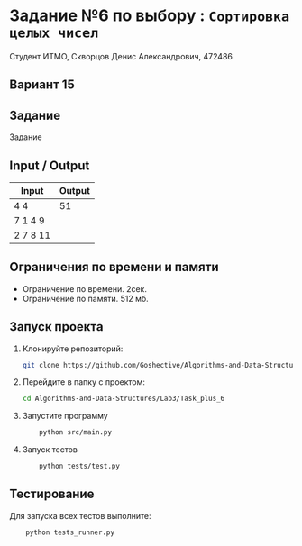 # Задание №6 по выбору : `Сортировка целых чисел`
Студент ИТМО,  Скворцов Денис Александрович, 472486

## Вариант 15

## Задание 
Задание 

## Input / Output 

| Input    | Output   |
|----------|----------|
|4 4       | 51       | 
|7 1 4 9   |          | 
|2 7 8 11  |          | 


## Ограничения по времени и памяти

- Ограничение по времени. 2сек.
- Ограничение по памяти. 512 мб.


## Запуск проекта
1. Клонируйте репозиторий:
   ```bash
   git clone https://github.com/Goshective/Algorithms-and-Data-Structures
   ```
2. Перейдите в папку с проектом:
   ```bash
   cd Algorithms-and-Data-Structures/Lab3/Task_plus_6
   ```

3. Запустите программу
    ```bash
        python src/main.py
    ```

4. Запуск тестов
    ```bash
        python tests/test.py
    ```

## Тестирование
Для запуска всех тестов выполните:
```bash
    python tests_runner.py
```